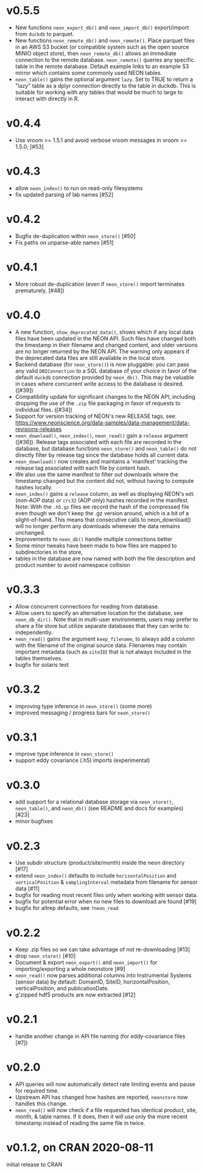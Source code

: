 # v0.5.5

- New functions `neon_export_db()` and `neon_import_db()` 
  export/import from `duckdb` to parquet.
- New functions `neon_remote_db()` and `neon_remote()`. Place parquet files in
  an AWS S3 bucket (or compatible system such as the open source MINIO object
  store), then `neon_remote_db()` allows an immediate connection to the remote 
  database.  `neon_remote()` queries any specific table in the remote database.
  Default example links to an example S3 mirror which contains some commonly
  used NEON tables. 
- `neon_table()` gains the optional argument `lazy`. Set to TRUE to return a 
  "lazy" table as a dplyr connection directly to the table in duckdb.  This
  is suitable for working with any tables that would be much to large to interact
  with directly in R. 

# v0.4.4

- Use vroom >= 1.5.1 and avoid verbose vroom messages in vroom >= 1.5.0; [#53]

# v0.4.3

- allow `neon_index()` to run on read-only filesystems
- fix updated parsing of lab names [#52]

# v0.4.2

- Bugfix de-duplication within `neon_store()` [#50]
- Fix paths on unparse-able names [#51]

# v0.4.1

- More robust de-duplication (even if `neon_store()` import terminates prematurely, [#48])

# v0.4.0

- A new function, `show_deprecated_data()`, shows which if any local data files have been updated in the NEON API.  Such files have changed both the timestamp in their filename and changed content, and older versions are no longer returned by the NEON API.  The warning only appears if the deprecated data files are still available in the local store. 
- Backend database (for `neon_store()`) is now pluggable: you can pass any valid `DBIConnection` to a SQL database of your choice in favor of the default `duckdb` connection provided by `neon_db()`.  This may be valuable in cases where concurrent write access to the database is desired.  ([#39])
- Compatibility update for significant changes to the NEON API, including dropping the use of the `.zip` file packaging in favor of requests to individual files. ([#34])
- Support for version tracking of NEON's new RELEASE tags, see: <https://www.neonscience.org/data-samples/data-management/data-revisions-releases>
- `neon_download()`, `neon_index()`, `neon_read()` gain a `release` argument ([#36]).  Release tags associated with each file are recorded in the database, but database functions `neon_store()` and `neon_table()` do not directly filter by release tag since the database holds all current data.  
- `neon_download()` now creates and maintains a 'manifest' tracking the release tag associated with each file by content hash. 
- We also use the same manifest to filter out downloads where the timestamp changed but the content did not, without having to compute hashes locally. 
- `neon_index()` gains a `release` column, as well as displaying NEON's `md5` (non-AOP data) or `crc32` (AOP only) hashes recorded in the manifest.  Note: With the `.h5.gz` files we record the hash of the compressed file even though we don't keep the .gz version around, which is a bit of a slight-of-hand. This means that consecutive calls to neon_download() will no longer perform any downloads whenever the data remains unchanged. 
- Improvements to `neon_db()` handle multiple connections better
- Some minor tweaks have been made to how files are mapped to subdirectories in the store, 
- tables in the database are now named with both the file description and product number to avoid namespace collision

# v0.3.3

- Allow concurrent connections for reading from database.  
- Allow users to specify an alternative location for the database, see `neon_db_dir()`.  Note that in multi-user environments,
  users may prefer to share a file store but utilize separate databases that they can write to independently. 
- `neon_read()` gains the argument `keep_filename`, to always add a column with the filename of the original source data. Filenames may contain important metadata (such as `siteID`) that is not always included in the tables themselves.
- bugfix for solaris test

# v0.3.2

- improving type inference in `neon_store()` (some more)
- improved messaging / progress bars for `neon_store()`

# v0.3.1

- improve type inference in `neon_store()`
- support eddy covariance (.h5) imports (experimental)

# v0.3.0

- add support for a relational database storage via `neon_store()`, `neon_table()`, and `neon_db()` (see README and docs for examples) [#23]
- minor bugfixes

# v0.2.3

- Use subdir structure (product/site/month) inside the neon directory [#17]
- extend `neon_index()` defaults to include `horizontalPosition` and `verticalPosition`  & `samplingInterval` metadata from filename for sensor data [#11]
- bugfix for reading most recent files only when working with sensor data. 
- bugfix for potential error when no new files to download are found [#19]
- bugfix for altrep defaults, see `?neon_read`

# v0.2.2

- Keep .zip files so we can take advantage of not re-downloading [#13]
- drop `neon_store()` [#10]
- Document & export `neon_export()` and `neon_import()` for importing/exporting a whole neonstore [#9]
- `neon_read()` now parses additional columns into Instrumental Systems (sensor data) by default:
   DomainID, SiteID, horizontalPosition, verticalPosition, and publicationDate.
- g'zipped hdf5 products are now extracted [#12]

# v0.2.1 

- handle another change in API file naming (for eddy-covariance files [#7])

# v0.2.0 

- API queries will now automatically detect rate limiting events and pause for required time.
- Upstream API has changed how hashes are reported, `neonstore` now handles this change.
- `neon_read()` will now check if a file requested has identical product, site, month, &
  table names.  If it does, then it will use only the more recent timestamp instead of 
  reading the same file in twice.  

# v0.1.2, on CRAN 2020-08-11

initial release to CRAN